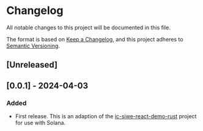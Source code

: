 # Changelog

All notable changes to this project will be documented in this file.

The format is based on [Keep a Changelog](https://keepachangelog.com/en/1.0.0/),
and this project adheres to [Semantic Versioning](https://semver.org/spec/v2.0.0.html).

## [Unreleased]

## [0.0.1] - 2024-04-03

### Added

- First release. This is an adaption of the [ic-siwe-react-demo-rust](https://github.com/kristoferlund/ic-siwe-react-demo-rust) project for use with Solana. 

